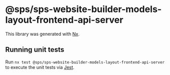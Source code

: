 # @sps/sps-website-builder-models-layout-frontend-api-server

This library was generated with [Nx](https://nx.dev).

## Running unit tests

Run `nx test @sps/sps-website-builder-models-layout-frontend-api-server` to execute the unit tests via [Jest](https://jestjs.io).
